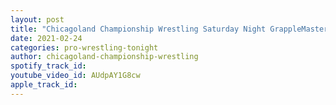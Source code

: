 ```yaml
---
layout: post
title: "Chicagoland Championship Wrestling Saturday Night GrappleMasters Trailer"
date: 2021-02-24
categories: pro-wrestling-tonight
author: chicagoland-championship-wrestling
spotify_track_id: 
youtube_video_id: AUdpAY1G8cw
apple_track_id: 
---
```

